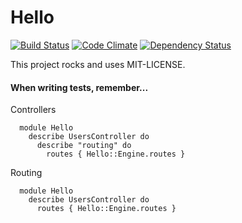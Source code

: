 # Hello

[![Build Status](https://travis-ci.org/hi/hello.svg)](https://travis-ci.org/hi/hello)
[![Code Climate](https://codeclimate.com/github/hi/hello.png)](https://codeclimate.com/github/hi/hello)
[![Dependency Status](https://gemnasium.com/hi/hello.svg)](https://gemnasium.com/hi/hello)

This project rocks and uses MIT-LICENSE.



#### When writing tests, remember...

Controllers

      module Hello
        describe UsersController do
          describe "routing" do
            routes { Hello::Engine.routes }

Routing

      module Hello
        describe UsersController do
          routes { Hello::Engine.routes }



